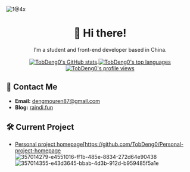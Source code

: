 ![ 1@4x](https://github.com/user-attachments/assets/62b50543-aee1-47ae-a4e8-99a82c5e7950)
<div align="center">
  <h1>👋 Hi there!</h1>
  
  <p>I'm a student and front-end developer based in China.</p>
  
  <a href="https://github-readme-stats.vercel.app/api?username=TobDeng0&show_icons=true&bg_color=FF6F01&title_color=ffffff&text_color=ffffff&icon_color=ecf0f1">
    <img align="center" src="https://github-readme-stats.vercel.app/api?username=TobDeng0&show_icons=true&bg_color=FF6F01&title_color=ffffff&text_color=ffffff&icon_color=ecf0f1" alt="TobDeng0's GitHub stats" />
  </a>
  
  <a href="https://github-readme-stats.vercel.app/api/top-langs/?username=TobDeng0">
    <img align="center" src="https://github-readme-stats.vercel.app/api/top-langs/?username=TobDeng0" alt="TobDeng0's top languages" />
  </a>
  
  <a href="https://komarev.com/ghpvc/?username=TobDeng0">
    <img align="center" src="https://komarev.com/ghpvc/?username=TobDeng0&color=orange" alt="TobDeng0's profile views" />
  </a>
</div>

## 📩 Contact Me

- **Email:** [dengmouren87@gmail.com](mailto:dengmouren87@gmail.com)
- **Blog:** [raindi.fun](https://raindi.fun)

## 🛠️ Current Project

- [Personal project homepage]([https://github.com/TobDeng0/Personal-project-homepage])[https://github.com/TobDeng0/Personal-project-homepage
![357014279-e4551016-ff1b-485e-8834-272d64e90438](https://github.com/user-attachments/assets/3d4aa683-6220-497f-a9e3-77e24da7b899)
![357014355-e43d3645-bbab-4d3b-912d-b959485f5a1e](https://github.com/user-attachments/assets/273bbbb4-5c2c-419c-9ecd-109394d14b25)
